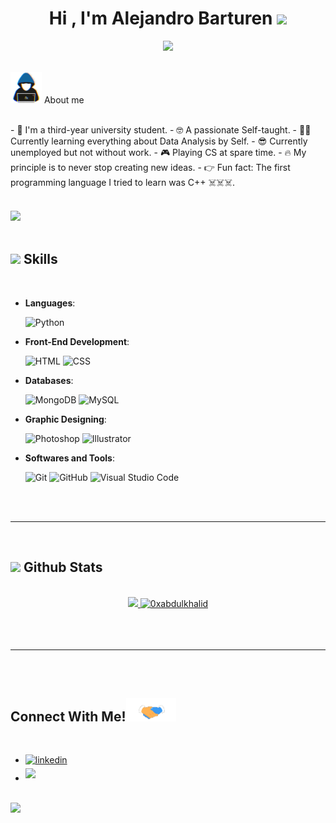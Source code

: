  <h1 align="center"><b>Hi , I'm Alejandro Barturen </b><img src="https://media.giphy.com/media/hvRJCLFzcasrR4ia7z/giphy.gif" width="35"></h1>
 
<p align="center">
 <a href="https://readme-typing-svg.herokuapp.com"><img src="https://readme-typing-svg.herokuapp.com?font=Time+New+Roman&color=cyan&size=25&center=true&vCenter=true&width=600&height=100&lines=Alejandro+Nicolas+Barturen+Guzman..;Software+Engineer+Student;Back-end+Newbie;Active+Learner;Excited+to+learn+new+stuffs,;And+work+with+you..<3"></a>
</p>
<br>
<picture><img src = "https://github.com/0xAbdulKhalid/0xAbdulKhalid/raw/main/assets/mdImages/about_me.gif" width = 50px></picture> About me

<picture> <img align="right" src=" " width = 250px></picture>

<br>
- 🏫 I'm a third-year university student.
- 🤓 A passionate Self-taught.  
- 🧑‍🏫 Currently learning everything about Data Analysis by Self.
- 😎 Currently unemployed but not without work.
- 🎮 Playing CS at spare time.
- 🔥 My principle is to never stop creating new ideas.
- 👉 Fun fact: The first programming language I tried to learn was C++ ☠️☠️☠️.
<br><br>

<img src="https://user-images.githubusercontent.com/73097560/115834477-dbab4500-a447-11eb-908a-139a6edaec5c.gif"><br><br>

## <img src="https://media2.giphy.com/media/QssGEmpkyEOhBCb7e1/giphy.gif?cid=ecf05e47a0n3gi1bfqntqmob8g9aid1oyj2wr3ds3mg700bl&rid=giphy.gif" width ="25"><b> Skills</b>
<br>

<p align="center">

- **Languages**:

  ![Python](https://img.shields.io/badge/Python%20-%2314354C.svg?style=for-the-badge&logo=python&logoColor=white)

- **Front-End Development**:

   ![HTML](https://img.shields.io/badge/HTML5%20-%23E34F26.svg?style=for-the-badge&logo=html5&logoColor=white)
   ![CSS](https://img.shields.io/badge/CSS%20-%231572B6.svg?style=for-the-badge&logo=css3&logoColor=white)

- **Databases**:

  ![MongoDB](https://img.shields.io/badge/Mongodb%20-%23E34F26.svg?style=for-the-badge&logo=html5&logoColor=white)
  ![MySQL](https://img.shields.io/badge/Mysql-%2300f.svg?style=flat&llogo=mysql&logoColor=white")

- **Graphic Designing**:

  ![Photoshop](https://img.shields.io/badge/HTML5%20-%23E34F26.svg?style=for-the-badge&logo=html5&logoColor=white)
  ![Illustrator](https://img.shields.io/badge/Adobe_Illustrator%20-%23E34F26.svg?style=for-the-badge&logo=adobe_&logoColor=white)

- **Softwares and Tools**:

    ![Git](https://img.shields.io/badge/git-%23F05033.svg?style=for-the-badge&logo=git&logoColor=white)
    ![GitHub](https://img.shields.io/badge/github-%23121011.svg?style=for-the-badge&logo=github&logoColor=white)
    ![Visual Studio Code](https://img.shields.io/badge/Visual%20Studio%20Code-0078d7.svg?style=for-the-badge&logo=visual-studio-code&logoColor=white)

 </p>

<br>
<br>

-----

<br>


## <img src="https://media.giphy.com/media/iY8CRBdQXODJSCERIr/giphy.gif" width="35"><b> Github Stats </b>
<br>

<div align="center">

<a href="https://github.com/Bardr0/">
  <img src="https://github-readme-stats.vercel.app/api?username=Bardr0&include_all_commits=true&count_private=true&show_icons=true&line_height=20&title_color=7A7ADB&icon_color=2234AE&text_color=D3D3D3&bg_color=0,000000,130F40" width="450"/>
  <img src="https://github-readme-stats.vercel.app/api/top-langs?username=Bardr0&show_icons=true&locale=en&layout=compact&line_height=20&title_color=7A7ADB&icon_color=2234AE&text_color=D3D3D3&bg_color=0,000000,130F40" width="375"  alt="0xabdulkhalid"/>

</a>
</div>

<br>
<br>
<br>

-----

<br>
<br>

## <b>Connect With Me!</b><img src="https://github.com/0xAbdulKhalid/0xAbdulKhalid/raw/main/assets/mdImages/handshake.gif" width ="80">
<br>
<div align='left'>

<ul>

<li>
<a href="www.linkedin.com/in/alejandro-barturen-060480288" target="_blank">
<img src="https://img.shields.io/badge/linkedin:  Alejandro Barturen-%2300acee.svg?color=405DE6&style=for-the-badge&logo=linkedin&logoColor=white" alt=linkedin style="margin-bottom: 5px;"/>
</a>
</li>

 

<li>
<a href="mailto:0xabdulkhalid@gmail.com" target="_blank">
<img src="https://img.shields.io/badge/gmail:  0xabdulkhalid-%23EA4335.svg?style=for-the-badge&logo=gmail&logoColor=white" t=mail style="margin-bottom: 5px;" />
</a>
</li>
	
</ul>
</div>

<br>
<img src="https://user-images.githubusercontent.com/73097560/115834477-dbab4500-a447-11eb-908a-139a6edaec5c.gif">
<br>
<br>
<br>

<div align='center'>

